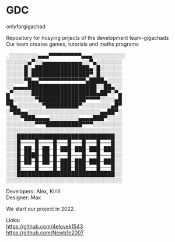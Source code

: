 # GDC
 onlyforgigachad  
   
Repository for hosying prijects of the development team-gigachads  
Our team creates games, tutorials and maths programs  
  
.
░░░░░░░░▄▄▄▀▀▀▀▀▀▀▀▀▄▄▄░░░░░░░░░  
░░░░░░▄▀░░▄▄▄▄▄▄▄▄▄▄▄░░▀▄░░░░░░░  
░░░░░█░▄███████████████▄░█░░░░░░  
░░░░░█░████████████████▀░█░░░░░░  
░░░░░▀█▄▄▀▀▀▀▀▀▀▀▀▀▀▀▀▄████▄░░░░  
░░▄▄▄▄███████████████████░░██▄░░  
▄▀░░░░░██████████████████▄██▀░▀▄  
█▄░░░░░░▀█████████████▀▀▀▀░░░░▄█  
▀█▄░░░░░░░▀█████████▀░░░░░░░░▄█▀  
░▀██▄▄░░░░░░░░░░░░░░░░░░░░▄▄██▀░  
░░░░▀███▄▄▄▄░░░░░░░░▄▄▄▄███▀░░░░  
░░░░░░░░▀▀▀██████████▀▀▀░░░░░░░░  
░░░░░░░░░░░░░░░░░░░░░░░░░░░░░░░░  
░░░███████████████████████████░░  
░░░█────█────█───█───█───█───█░░  
░░░█─██─█─██─█─███─███─███─███░░  
░░░█─████─██─█───█───█───█───█░░  
░░░█─██─█─██─█─███─███─███─███░░  
░░░█────█────█─███─███───█───█░░  
░░░███████████████████████████░░  
░░░░░░░░░░░░░░░░░░░░░░░░░░░░░░░░  
  
Developers: Alex, Kirill  
Designer: Max  
  
We start our project in 2022.  
  
Links:  
https://github.com/4elovek1543  
https://github.com/Newb1e2007  
       



